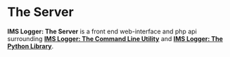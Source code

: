 # The Server

**IMS Logger: The Server** is a front end web-interface and php api surrounding [**IMS Logger: The Command Line Utility**](cmd) and [**IMS Logger: The Python Library**](py).